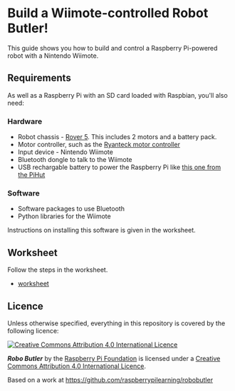 # Build a Wiimote-controlled Robot Butler!

This guide shows you how to build and control a Raspberry Pi-powered robot with a Nintendo Wiimote. 

## Requirements

As well as a Raspberry Pi with an SD card loaded with Raspbian, you'll also need:

### Hardware

- Robot chassis - [Rover 5](http://proto-pic.co.uk/dagu-rover-5-tracked-chassis-with-encoders/). This includes 2 motors and a battery pack.
- Motor controller, such as the [Ryanteck motor controller](http://ryanteck.uk/rtk-000-001/)
- Input device - Nintendo Wiimote
- Bluetooth dongle to talk to the Wiimote 
- USB rechargable battery to power the Raspberry Pi like [this one from the PiHut](http://thepihut.com/products/portable-power-pack-for-the-raspberry-pi)

### Software

- Software packages to use Bluetooth
- Python libraries for the Wiimote

Instructions on installing this software is given in the worksheet.

## Worksheet

Follow the steps in the worksheet.

- [worksheet](worksheet.md)

## Licence

Unless otherwise specified, everything in this repository is covered by the following licence:

[![Creative Commons Attribution 4.0 International Licence](http://i.creativecommons.org/l/by-sa/4.0/88x31.png)](http://creativecommons.org/licenses/by-sa/4.0/)

***Robo Butler*** by the [Raspberry Pi Foundation](http://www.raspberrypi.org) is licensed under a [Creative Commons Attribution 4.0 International Licence](http://creativecommons.org/licenses/by-sa/4.0/).

Based on a work at https://github.com/raspberrypilearning/robobutler


